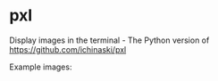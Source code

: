 # pxl
Display images in the terminal - The Python version of https://github.com/ichinaski/pxl

Example images:
